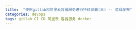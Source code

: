 ```yaml
---
title:  "使用gitlab和阿里云容器服务进行持续部署(三) -- 蓝绿发布"
categories: devops
tags: gitlab CI CD 阿里云 容器服务 docker
---
```

